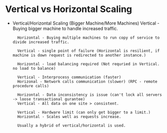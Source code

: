 # Vertical vs Horizontal Scaling


- Vertical/Horizontal Scaling (Bigger Machine/More Machines)
        Vertical - Buying bigger machine to handle increased traffic. 

        Horizontal - Buying multiple machines to run copy of service to divide increased traffic. 

        Vertical - single point of failure (Horizontal is resilient, if machine is down request is redirected to another instance.)

        Horizontal - load balancing required (Not requried in Vertical. no load to balance)

        Vertical - Interprocess communication (faster)
        Horizonal - Network calls communication (slower) (RPC - remote procedure calls)

        Horizontal - Data inconsistency is issue (can't lock all servers -> loose transactional gurantee)
        Vertical - All data on one site > consistent. 

        Vertical - Hardware limit (can only get bigger to a limit.)
        Horizontal - Scales well as requests increase. 

        Usually a hybrid of vertical/horizontal is used. 